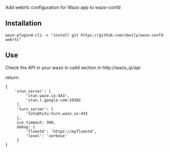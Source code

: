 Add webrtc configuration for Wazo app to wazo-confd

Installation
------------

    wazo-plugind-cli -c "install git https://github.com/sboily/wazo-confd-webrtc"

Use
---

Check the API in your wazo in calld section in http://wazo_ip/api

return:

    {
        'stun_server': [
             'stun.wazo.io:443',
             'stun.l.google.com:19302
         ],
         'turn_server': [
             'toto@tutu:turn.wazo.io:443
         ],
         ice_timeout: 300,
         debug: {
             'fluentd': 'https://myfluentd',
             'level': 'verbose'
         }
    }
